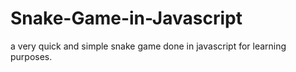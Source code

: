 # Snake-Game-in-Javascript
a very quick and simple snake game done in javascript for learning purposes.
